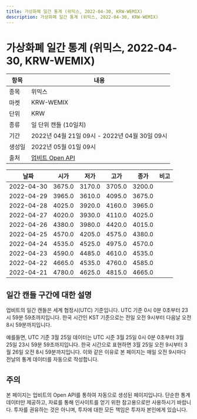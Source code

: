 ```yaml
---
title: 가상화폐 일간 통계 (위믹스, 2022-04-30, KRW-WEMIX)
description: 가상화폐 일간 통계 (위믹스, 2022-04-30, KRW-WEMIX)
---
```



가상화폐 일간 통계 (위믹스, 2022-04-30, KRW-WEMIX)
===

|항목|내용|
|--|--|
|종목|위믹스|
|마켓|KRW-WEMIX|
|단위|KRW|
|종류|일 단위 캔들 (10일치)|
|기간|2022년 04월 21일 09시 - 2022년 04월 30일 09시|
|생성일|2022년 05월 01일 09시|
|출처|[업비트 Open API](https://docs.upbit.com)|


|날짜|시가|저가|고가|종가|비고|
|--|--|--|--|--|--|
|2022-04-30|3675.0|3170.0|3705.0|3200.0|    |
|2022-04-29|3965.0|3610.0|4095.0|3675.0|    |
|2022-04-28|4025.0|3920.0|4160.0|3965.0|    |
|2022-04-27|4020.0|3930.0|4110.0|4025.0|    |
|2022-04-26|4380.0|3980.0|4420.0|4015.0|    |
|2022-04-25|4570.0|4205.0|4575.0|4380.0|    |
|2022-04-24|4535.0|4525.0|4975.0|4570.0|    |
|2022-04-23|4590.0|4485.0|4610.0|4535.0|    |
|2022-04-22|4665.0|4535.0|4760.0|4585.0|    |
|2022-04-21|4780.0|4625.0|4815.0|4665.0|    |


일간 캔들 구간에 대한 설명
---


업비트의 일간 캔들은 세계 협정시(UTC) 기준입니다. 
UTC 기준 0시 0분 0초부터 23시 59분 59초까지입니다. 
한국 시간인 KST 기준으로는 전일 오전 9시부터 다음날 오전 8시 59분까지입니다. 


예를들면, UTC 기준 3월 25일 데이터는 UTC 시준 3월 25일 0시 0분 0초부터 3월 25일 23시 59분 59초까지입니다. 
한국 시간으로 표현하면 3월 25일 오전 9시부터 3월 26일 오전 8시 59분까지입니다. 
이와 같은 이유로 본 페이지는 매일 오전 9시마다 전날의 통계 데이터를 자동으로 작성합니다. 


주의
---


본 페이지는 업비트의 Open API를 통하여 자동으로 생성된 페이지입니다. 
단순한 통계 데이터만 제공하고, 자료를 통해 인사이트를 얻기 위한 참고용으로만 사용하시기 바랍니다. 
투자를 권유하는 것은 아니며, 투자에 대한 모든 책임은 투자자 본인에게 있습니다. 
